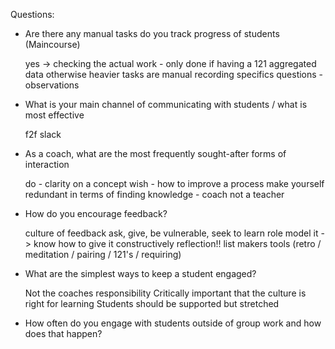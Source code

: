 Questions:

- Are there any manual tasks do you track progress of students (Maincourse)  

    yes -> checking the actual work - only done if having a 121
    aggregated data otherwise
    heavier tasks are manual
    recording specifics
    questions - observations


- What is your main channel of communicating with students / what is most effective

    f2f
    slack


- As a coach, what are the most frequently sought-after forms of interaction   

    do - clarity on a concept
    wish - how to improve a process
    make yourself redundant in terms of finding knowledge - coach not a teacher


- How do you encourage feedback?   

    culture of feedback
    ask, give, be vulnerable, seek to learn
    role model it -> know how to give it constructively
    reflection!! list makers tools (retro / meditation / pairing / 121's / requiring)


- What are the simplest ways to keep a student engaged?   

    Not the coaches responsibility
    Critically important that the culture is right for learning
    Students should be supported but stretched


- How often do you engage with students outside of group work and how does that happen?
